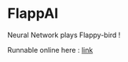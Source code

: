 # FlappAI

Neural Network plays Flappy-bird !

Runnable online here : [link](https://saundersp.github.io/FlappAI/)
